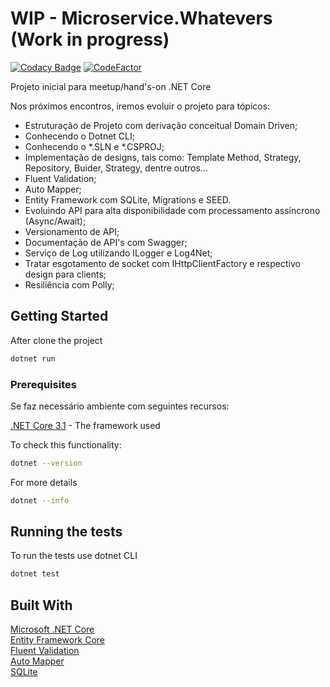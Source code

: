 # WIP - Microservice.Whatevers (Work in progress)

[![Codacy Badge](https://api.codacy.com/project/badge/Grade/ee6104d0e614426b989cefb353215412)](https://app.codacy.com/manual/arfj/Microservice.Whatevers?utm_source=github.com&utm_medium=referral&utm_content=AntonioFalcao/Microservice.Whatevers&utm_campaign=Badge_Grade_Dashboard)
[![CodeFactor](https://www.codefactor.io/repository/github/antoniofalcao/microservice.whatevers/badge/master)](https://www.codefactor.io/repository/github/antoniofalcao/microservice.whatevers/overview/master)

Projeto inicial para meetup/hand's-on .NET Core

Nos próximos encontros, iremos evoluir o projeto para tópicos:

*   Estruturação de Projeto com derivação conceitual Domain Driven;
*   Conhecendo o Dotnet CLI;
*   Conhecendo o *.SLN e *.CSPROJ;
*   Implementação de designs, tais como: Template Method, Strategy, Repository, Buider, Strategy, dentre outros... 
*   Fluent Validation;
*   Auto Mapper;
*   Entity Framework com SQLite, Migrations e SEED.
*   Evoluindo API para alta disponibilidade com processamento assíncrono (Async/Await);
*   Versionamento de API;
*   Documentação de API's com Swagger;
*   Serviço de Log utilizando ILogger e Log4Net;
*   Tratar esgotamento de socket com IHttpClientFactory e respectivo design para clients;
*   Resiliência com Polly;

## Getting Started

After clone the project

```bash
dotnet run
```

### Prerequisites

Se faz necessário ambiente com seguintes recursos:

[.NET Core 3.1](https://dotnet.microsoft.com/download) - The framework used

To check this functionality:

```bash
dotnet --version
```

For more details

```bash
dotnet --info
```

## Running the tests

To run the tests use dotnet CLI

```bash
dotnet test
```

## Built With

[Microsoft .NET Core](https://dotnet.microsoft.com/)    
[Entity Framework Core](https://docs.microsoft.com/en-us/ef/#pivot=efcore)  
[Fluent Validation](https://fluentvalidation.net/)  
[Auto Mapper](https://automapper.org/)  
[SQLite](https://www.sqlite.org/index.html/)
